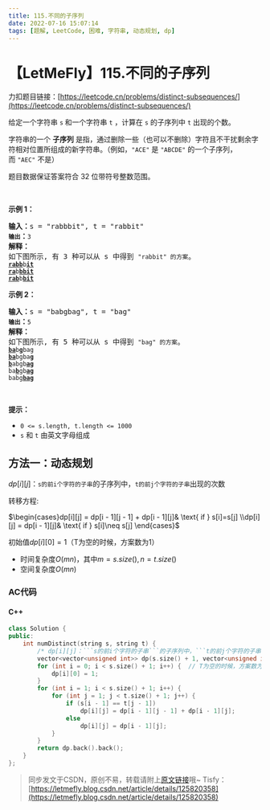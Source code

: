 ```yaml
---
title: 115.不同的子序列
date: 2022-07-16 15:07:14
tags: [题解, LeetCode, 困难, 字符串, 动态规划, dp]
---
```


# 【LetMeFly】115.不同的子序列

力扣题目链接：[https://leetcode.cn/problems/distinct-subsequences/](https://leetcode.cn/problems/distinct-subsequences/)

<p>给定一个字符串 <code>s</code><strong> </strong>和一个字符串 <code>t</code> ，计算在 <code>s</code> 的子序列中 <code>t</code> 出现的个数。</p>

<p>字符串的一个 <strong>子序列</strong> 是指，通过删除一些（也可以不删除）字符且不干扰剩余字符相对位置所组成的新字符串。（例如，<code>"ACE"</code> 是 <code>"ABCDE"</code> 的一个子序列，而 <code>"AEC"</code> 不是）</p>

<p>题目数据保证答案符合 32 位带符号整数范围。</p>

<p> </p>

<p><strong>示例 1：</strong></p>

<pre>
<strong>输入：</strong>s = "rabbbit", t = "rabbit"<code>
<strong>输出</strong></code><strong>：</strong><code>3
</code><strong>解释：</strong>
如下图所示, 有 3 种可以从 s 中得到 <code>"rabbit" 的方案</code>。
<code><strong><u>rabb</u></strong>b<strong><u>it</u></strong></code>
<code><strong><u>ra</u></strong>b<strong><u>bbit</u></strong></code>
<code><strong><u>rab</u></strong>b<strong><u>bit</u></strong></code></pre>

<p><strong>示例 2：</strong></p>

<pre>
<strong>输入：</strong>s = "babgbag", t = "bag"
<code><strong>输出</strong></code><strong>：</strong><code>5
</code><strong>解释：</strong>
如下图所示, 有 5 种可以从 s 中得到 <code>"bag" 的方案</code>。 
<code><strong><u>ba</u></strong>b<u><strong>g</strong></u>bag</code>
<code><strong><u>ba</u></strong>bgba<strong><u>g</u></strong></code>
<code><u><strong>b</strong></u>abgb<strong><u>ag</u></strong></code>
<code>ba<u><strong>b</strong></u>gb<u><strong>ag</strong></u></code>
<code>babg<strong><u>bag</u></strong></code>
</pre>

<p> </p>

<p><strong>提示：</strong></p>

<ul>
	<li><code>0 <= s.length, t.length <= 1000</code></li>
	<li><code>s</code> 和 <code>t</code> 由英文字母组成</li>
</ul>


    
## 方法一：动态规划

$dp[i][j]$：```s的前i个字符的子串```的子序列中，```t的前j个字符的子串```出现的次数

转移方程:

$\begin{cases}dp[i][j] = dp[i - 1][j - 1] + dp[i - 1][j]& \text{ if } s[i]=s[j] \\dp[i][j] = dp[i - 1][j]& \text{ if } s[i]\neq s[j] \end{cases}$

初始值$dp[i][0]=1$（T为空的时候，方案数为1）

+ 时间复杂度$O(mn)$，其中$m=s.size(), n=t.size()$
+ 空间复杂度$O(mn)$

### AC代码

#### C++

```cpp
class Solution {
public:
    int numDistinct(string s, string t) {
        /* dp[i][j]：```s的前i个字符的子串```的子序列中，```t的前j个字符的子串```出现的次数 */
        vector<vector<unsigned int>> dp(s.size() + 1, vector<unsigned int>(t.size() + 1, 0));
        for (int i = 0; i < s.size() + 1; i++) {  // T为空的时候，方案数为1
            dp[i][0] = 1;
        }
        for (int i = 1; i < s.size() + 1; i++) {
            for (int j = 1; j < t.size() + 1; j++) {
                if (s[i - 1] == t[j - 1])
                    dp[i][j] = dp[i - 1][j - 1] + dp[i - 1][j];
                else
                    dp[i][j] = dp[i - 1][j];
            }
        }
        return dp.back().back();
    }
};
```

> 同步发文于CSDN，原创不易，转载请附上[原文链接](https://blog.letmefly.xyz/2022/07/16/LeetCode%200115.%E4%B8%8D%E5%90%8C%E7%9A%84%E5%AD%90%E5%BA%8F%E5%88%97/)哦~
> Tisfy：[https://letmefly.blog.csdn.net/article/details/125820358](https://letmefly.blog.csdn.net/article/details/125820358)
